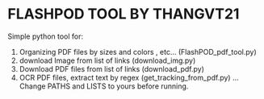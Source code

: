 # FLASHPOD TOOL BY THANGVT21
Simple python tool for:
  1. Organizing PDF files by sizes and colors , etc... (FlashPOD_pdf_tool.py)
  2. download Image from list of links (download_img.py)
  3. Download PDF files from list of links (download_pdf.py)
  4. OCR PDF files, extract text by regex (get_tracking_from_pdf.py)
...
Change PATHS and LISTS to yours before running.


